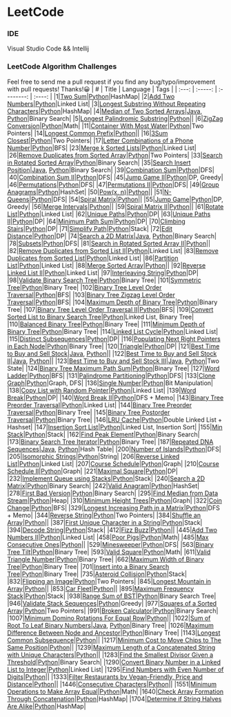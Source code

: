 # LeetCode

### IDE
Visual Studio Code && Intellij  

### LeetCode Algorithm Challenges
Feel free to send me a pull request if you find any bug/typo/improvement with pull requests! Thanks!:grinning:
|   #   |  Title  |  Language  |  Tags  |
| :---: | :-----: | :--------: | :----: |
|1|[Two Sum](https://leetcode.com/problems/two-sum/)|[Python](./Python/questions/TwoSum)|HashMap|
|2|[Add Two Numbers](https://leetcode.com/problems/add-two-numbers/)|[Python](./Python/questions/AddTwoNumbers)|Linked List|
|3|[Longest Substring Without Repeating Characters](https://leetcode.com/problems/longest-substring-without-repeating-characters/)|[Python](./Python/questions/LongestSubstringWithoutRepeatingCharacters)|HashMap|
|4|[Median of Two Sorted Arrays](https://leetcode.com/problems/median-of-two-sorted-arrays/)|[Java](./Java/src/questions/MedianofTwoSortedArrays), [Python](./Python/questions/MedianofTwoSortedArrays)|Binary Search|
|5|[Longest Palindromic Substring](https://leetcode.com/problems/longest-palindromic-substring/)|[Python](./Python/questions/LongestPalindromicSubstring)||
|6|[ZigZag Conversion](https://leetcode.com/problems/zigzag-conversion/)|[Python](./Python/questions/ZigZagConversion)|Math|
|11|[Container With Most Water](https://leetcode.com/problems/container-with-most-water/)|[Python](./Python/questions/ContainerWithMostWater)|Two Pointers|
|14|[Longest Common Prefix](https://leetcode.com/problems/longest-common-prefix/)|[Python](./Python/questions/LongestCommonPrefix)||
|16|[3Sum Closest](https://leetcode.com/problems/3sum-closest/)|[Python](./Python/questions/3SumClosest)|Two Pointers|
|17|[Letter Combinations of a Phone Number](https://leetcode.com/problems/3sum-closest/)|[Python](./Python/questions/LetterCombinationsOfAPhoneNumber)|BFS|
|23|[Merge k Sorted Lists](https://leetcode.com/problems/merge-k-sorted-lists/)|[Python](./Python/questions/MergeKSortedLists)|Linked List|
|26|[Remove Duplicates from Sorted Array](https://leetcode.com/problems/remove-duplicates-from-sorted-array/)|[Python](./Python/questions/RemoveDuplicatesFromSortedArray)|Two Pointers|
|33|[Search in Rotated Sorted Array](https://leetcode.com/problems/search-in-rotated-sorted-array/)|[Python](./Python/questions/SearchInRotatedSortedArray)|Binary Search|
|35|[Search Insert Position](https://leetcode.com/problems/search-insert-position/)|[Java](./Java/src/questions/SearchInsertPosition), [Python](./Python/questions/SearchInsertPosition)|Binary Search|
|39|[Combination Sum](https://leetcode.com/problems/combination-sum/)|[Python](./Python/questions/CombinationSum)|DFS|
|40|[Combination Sum II](https://leetcode.com/problems/combination-sum-ii/)|[Python](./Python/questions/CombinationSumII)|DFS|
|45|[Jump Game II](https://leetcode.com/problems/jump-game-ii/)|[Python](./Python/questions/JumpGameII)|DP, Greedy|
|46|[Permutations](https://leetcode.com/problems/permutations/)|[Python](./Python/questions/Permutations)|DFS|
|47|[Permutations II](https://leetcode.com/problems/permutations-ii/)|[Python](./Python/questions/PermutationsII)|DFS|
|49|[Group Anagrams](https://leetcode.com/problems/group-anagrams/)|[Python](./Python/questions/GroupAnagrams)|HashSet|
|50|[Pow(x, n)](https://leetcode.com/problems/powx-n/)|[Python](./Python/questions/Powx-n)||
|51|[N-Queens](https://leetcode.com/problems/n-queens/)|[Python](./Python/questions/NQueens)|DFS|
|54|[Spiral Matrix](https://leetcode.com/problems/spiral-matrix/)|[Python](./Python/questions/SpiralMatrix)||
|55|[Jump Game](https://leetcode.com/problems/jump-game/)|[Python](./Python/questions/JumpGame)|DP, Greedy|
|56|[Merge Intervals](https://leetcode.com/problems/merge-intervals/)|[Python](./Python/questions/MergeIntervals)||
|59|[Spiral Matrix II](https://leetcode.com/problems/spiral-matrix-ii/)|[Python](./Python/questions/SpiralMatrixII)||
|61|[Rotate List](https://leetcode.com/problems/rotate-list/)|[Python](./Python/questions/RotateList)|Linked List|
|62|[Unique Paths](https://leetcode.com/problems/unique-paths/)|[Python](./Python/questions/UniquePaths)|DP|
|63|[Unique Paths II](https://leetcode.com/problems/unique-paths-ii/)|[Python](./Python/questions/UniquePathsII)|DP|
|64|[Minimum Path Sum](https://leetcode.com/problems/minimum-path-sum/)|[Python](./Python/questions/MinimumPathSum)|DP|
|70|[Climbing Stairs](https://leetcode.com/problems/climbing-stairs/)|[Python](./Python/questions/ClimbingStairs)|DP|
|71|[Simplify Path](https://leetcode.com/problems/simplify-path/)|[Python](./Python/questions/SimplifyPath)|Stack|
|72|[Edit Distance](https://leetcode.com/problems/edit-distance/)|[Python](./Python/questions/EditDistance)|DP|
|74|[Search a 2D Matrix](https://leetcode.com/problems/search-a-2d-matrix/)|[Java](./Java/src/questions/SearchA2DMatrix), [Python](./Python/questions/SearchA2DMatrix)|Binary Search|
|78|[Subsets](https://leetcode.com/problems/subsets/)|[Python](./Python/questions/Subsets)|DFS|
|81|[Search in Rotated Sorted Array II](https://leetcode.com/problems/search-in-rotated-sorted-array-ii/)|[Python](./Python/questions/SearchInRotatedSortedArrayII)||
|82|[Remove Duplicates from Sorted List II](https://leetcode.com/problems/remove-duplicates-from-sorted-list-ii/)|[Python](./Python/questions/RemoveDuplicatesFromSortedListII)|Linked List|
|83|[Remove Duplicates from Sorted List](https://leetcode.com/problems/remove-duplicates-from-sorted-list/)|[Python](./Python/questions/RemoveDuplicatesFromSortedList)|Linked List|
|86|[Partition List](https://leetcode.com/problems/partition-list/)|[Python](./Python/questions/PartitionList)|Linked List|
|88|[Merge Sorted Array](https://leetcode.com/problems/merge-sorted-array/)|[Python](./Python/questions/MergeSortedArray)||
|92|[Reverse Linked List II](https://leetcode.com/problems/reverse-linked-list-ii/)|[Python](./Python/questions/ReverseLinkedListII)|Linked List|
|97|[Interleaving String](https://leetcode.com/problems/interleaving-string/)|[Python](./Python/questions/InterleavingString)|DP|
|98|[Validate Binary Search Tree](https://leetcode.com/problems/validate-binary-search-tree/)|[Python](./Python/questions/ValidateBinarySearchTree)|Binary Tree|
|101|[Symmetric Tree](https://leetcode.com/problems/symmetric-tree/)|[Python](./Python/questions/SymmetricTree)|Binary Tree|
|102|[Binary Tree Level Order Traversal](https://leetcode.com/problems/binary-tree-level-order-traversal/)|[Python](./Python/questions/BinaryTreeLevelOrderTraversal)|BFS|
|103|[Binary Tree Zigzag Level Order Traversal](https://leetcode.com/problems/binary-tree-zigzag-level-order-traversal/)|[Python](./Python/questions/BinaryTreeZigzagLevelOrderTraversal)|BFS|
|104|[Maximum Depth of Binary Tree](https://leetcode.com/problems/maximum-depth-of-binary-tree/)|[Python](./Python/questions/MaximumDepthOfBinaryTree)|Binary Tree|
|107|[Binary Tree Level Order Traversal II](https://leetcode.com/problems/binary-tree-level-order-traversal-ii/)|[Python](./Python/questions/BinaryTreeLevelOrderTraversalII)|BFS|
|109|[Convert Sorted List to Binary Search Tree](https://leetcode.com/problems/convert-sorted-list-to-binary-search-tree/)|[Python](./Python/questions/ConvertSortedListToBinarySearchTree)|Linked List, Binary Tree|
|110|[Balanced Binary Tree](https://leetcode.com/problems/balanced-binary-tree/)|[Python](./Python/questions/BalancedBinaryTree)|Binary Tree|
|111|[Minimum Depth of Binary Tree](https://leetcode.com/problems/minimum-depth-of-binary-tree/)|[Python](./Python/questions/MinimumDepthofBinaryTree)|Binary Tree|
|114|[Linked List Cycle](https://leetcode.com/problems/linked-list-cycle/)|[Python](./Python/questions/LinkedListCycle)|Linked List|
|115|[Distinct Subsequences](https://leetcode.com/problems/distinct-subsequences/)|[Python](./Python/questions/DistinctSubsequences)|DP|
|116|[Populating Next Right Pointers in Each Node](https://leetcode.com/problems/populating-next-right-pointers-in-each-node/)|[Python](./Python/questions/PopulatingNextRightPointersInEachNode)|Binary Tree|
|120|[Triangle](https://leetcode.com/problems/triangle/)|[Python](./Python/questions/Triangle)|DP|
|121|[Best Time to Buy and Sell Stock](https://leetcode.com/problems/best-time-to-buy-and-sell-stock/)|[Java](./Java/src/questions/BestTimeToBuyAndSellStock), [Python](./Python/questions/BestTimeToBuyAndSellStock)||
|122|[Best Time to Buy and Sell Stock II](https://leetcode.com/problems/best-time-to-buy-and-sell-stock-ii/)|[Java](./Java/src/questions/BestTimeToBuyAndSellStockII), [Python](./Python/questions/BestTimeToBuyAndSellStockII)||
|123|[Best Time to Buy and Sell Stock III](https://leetcode.com/problems/best-time-to-buy-and-sell-stock-iii/)|[Java](./Java/src/questions/BestTimeToBuyAndSellStockIII), [Python](./Python/questions/BestTimeToBuyAndSellStockIII)|Two State|
|124|[Binary Tree Maximum Path Sum](https://leetcode.com/problems/binary-tree-maximum-path-sum/)|[Python](./Python/questions/BinaryTreeMaximumPathSum)|Binary Tree|
|127|[Word Ladder](https://leetcode.com/problems/word-ladder/)|[Python](./Python/questions/WordLadder)|BFS|
|131|[Palindrome Partitioning](https://leetcode.com/problems/palindrome-partitioning/)|[Python](./Python/questions/PalindromePartitioning)|DFS|
|133|[Clone Graph](https://leetcode.com/problems/clone-graph/)|[Python](./Python/questions/CloneGraph)|Graph, DFS|
|136|[Single Number](https://leetcode.com/problems/single-number/)|[Python](./Python/questions/SingleNumber)|Bit Manipulation|
|138|[Copy List with Random Pointer](https://leetcode.com/problems/word-break/)|[Python](./Python/questions/CopyListWithRandomPointer)|Linked List|
|139|[Word Break](https://leetcode.com/problems/word-break/)|[Python](./Python/questions/WordBreak)|DP|
|140|[Word Break II](https://leetcode.com/problems/word-break-ii/)|[Python](./Python/questions/WordBreakII)|DFS + Memo|
|143|[Binary Tree Preorder Traversal](https://leetcode.com/problems/reorder-list/)|[Python](./Python/questions/ReorderList)|Linked List|
|144|[Binary Tree Preorder Traversal](https://leetcode.com/problems/binary-tree-preorder-traversal/)|[Python](./Python/questions/BinaryTreePreorderTraversal)|Binary Tree|
|145|[Binary Tree Postorder Traversal](https://leetcode.com/problems/binary-tree-postorder-traversal/)|[Python](./Python/questions/BinaryTreePostorderTraversal)|Binary Tree|
|146|[LRU Cache](https://leetcode.com/problems/lru-cache/)|[Python](./Python/questions/LRUCache)|Double Linked List + Hashset|
|147|[Insertion Sort List](https://leetcode.com/problems/insertion-sort-list/)|[Python](./Python/questions/InsertionSortList)|Linked List, Insertion Sort|
|155|[Min Stack](https://leetcode.com/problems/min-stack/)|[Python](./Python/questions/MinStack)|Stack|
|162|[Find Peak Element](https://leetcode.com/problems/find-peak-element/)|[Python](./Python/questions/FindPeakElement)|Binary Search|
|173|[Binary Search Tree Iterator](https://leetcode.com/problems/binary-search-tree-iterator/)|[Python](./Python/questions/BinarySearchTreeIterator)|Binary Tree|
|187|[Repeated DNA Sequences](https://leetcode.com/problems/repeated-dna-sequences/)|[Java](./Java/src/questions/RepeatedDNASequences), [Python](./Python/questions/RepeatedDNASequences)|Hash Table|
|200|[Number of Islands](https://leetcode.com/problems/number-of-islands/)|[Python](./Python/questions/NumberOfIslands)|DFS|
|205|[Isomorphic Strings](https://leetcode.com/problems/isomorphic-strings/)|[Python](./Python/questions/IsomorphicStrings)|String|
|206|[Reverse Linked List](https://leetcode.com/problems/reverse-linked-list/)|[Python](./Python/questions/ReverseLinkedList)|Linked List|
|207|[Course Schedule](https://leetcode.com/problems/course-schedule/)|[Python](./Python/questions/CourseSchedule)|Graph|
|210|[Course Schedule II](https://leetcode.com/problems/course-schedule-ii/)|[Python](./Python/questions/CourseScheduleII)|Graph|
|221|[Maximal Square](https://leetcode.com/problems/maximal-square)|[Python](./Python/questions/MaximalSquare)|DP|
|232|[Implement Queue using Stacks](https://leetcode.com/problems/implement-queue-using-stacks)|[Python](./Python/questions/ImplementQueueUsingStacks)|Stack|
|240|[Search a 2D Matrix](https://leetcode.com/problems/search-a-2d-matrix-ii)|[Python](./Python/questions/SearchA2DMatrixII)|Binary Search|
|242|[Valid Anagram](https://leetcode.com/problems/valid-anagram)|[Python](./Python/questions/ValidAnagram)|HashSet|
|278|[First Bad Version](https://leetcode.com/problems/first-bad-version/)|[Python](./Python/questions/FirstBadVersion)|Binary Search|
|295|[Find Median from Data Stream](https://leetcode.com/problems/find-median-from-data-stream/)|[Python](./Python/questions/FindMedianFromDataStream)|Heap|
|310|[Minimum Height Trees](https://leetcode.com/problems/minimum-height-trees/)|[Python](./Python/questions/MinimumHeightTrees)|Graph|
|322|[Coin Change](https://leetcode.com/problems/coin-change/)|[Python](./Python/questions/CoinChange)|BFS|
|329|[Longest Increasing Path in a Matrix](https://leetcode.com/problems/coin-change/)|[Python](./Python/questions/LongestIncreasingPathInAMatrix)|DFS + Memo|
|344|[Reverse String](https://leetcode.com/problems/reverse-string/)|[Python](./Python/questions/ReverseString)|Two Pointers|
|384|[Shuffle an Array](https://leetcode.com/problems/shuffle-an-array/)|[Python](./Python/questions/ShuffleAnArray)||
|387|[First Unique Character in a String](https://leetcode.com/problems/first-unique-character-in-a-string/)|[Python](./Python/questions/FirstUniqueCharacterInAString)|Stack|
|394|[Decode String](https://leetcode.com/problems/decode-string/)|[Python](./Python/questions/DecodeString)|Stack|
|412|[Fizz Buzz](https://leetcode.com/problems/fizz-buzz/)|[Python](./Python/questions/FizzBuzz)||
|445|[Add Two Numbers II](https://leetcode.com/problems/add-two-numbers-ii/)|[Python](./Python/questions/AddTwoNumbersII)|Linked List|
|458|[Poor Pigs](https://leetcode.com/problems/poor-pigs/)|[Python](./Python/questions/PoorPigs)|Math|
|485|[Max Consecutive Ones](https://leetcode.com/problems/max-consecutive-ones/)|[Python](./Python/questions/MaxConsecutiveOnes)||
|529|[Minesweeper](https://leetcode.com/problems/minesweeper/)|[Python](./Python/questions/Minesweeper)|DFS|
|563|[Binary Tree Tilt](https://leetcode.com/problems/binary-tree-tilt/)|[Python](./Python/questions/BinaryTreeTilt)|Binary Tree|
|593|[Valid Square](https://leetcode.com/problems/valid-square/)|[Python](./Python/questions/ValidSquare)|Math|
|611|[Valid Triangle Number](https://leetcode.com/problems/maximum-width-of-binary-tree/)|[Python](./Python/questions/ValidTriangleNumber)|Binary Tree|
|662|[Maximum Width of Binary Tree](https://leetcode.com/problems/maximum-width-of-binary-tree/)|[Python](./Python/questions/MaximumWidthOfBinaryTree)|Binary Tree|
|701|[Insert into a Binary Search Tree](https://leetcode.com/problems/insert-into-a-binary-search-tree/)|[Python](./Python/questions/InsertIntoBinarySearchTree)|Binary Tree|
|735|[Asteroid Collision](https://leetcode.com/problems/asteroid-collision/)|[Python](./Python/questions/AsteroidCollision)|Stack|
|832|[Flipping an Image](https://leetcode.com/problems/flipping-an-image/)|[Python](./Python/questions/FlippingAnImage)|Two Pointers|
|845|[Longest Mountain in Array](https://leetcode.com/problems/longest-mountain-in-array/)|[Python](./Python/questions/LongestMountainInArray)||
|853|[Car Fleet](https://leetcode.com/problems/car-fleet/)|[Python](./Python/questions/CarFleet)||
|895|[Maximum Frequency Stack](https://leetcode.com/maximum-frequency-stack/)|[Python](./Python/questions/MaximumFrequencyStack)|Stack|
|938|[Range Sum of BST](https://leetcode.com/problems/range-sum-of-bst/)|[Python](./Python/questions/RangeSumOfBST)|Binary Search Tree|
|946|[Validate Stack Sequences](https://leetcode.com/problems/validate-stack-sequences/)|[Python](./Python/questions/ValidateStackSequences)|Greedy|
|977|[Squares of a Sorted Array](https://leetcode.com/problems/squares-of-a-sorted-array/)|[Python](./Python/questions/SquaresOfASortedArray)|Two Pointers|
|991|[Broken Calculator](https://leetcode.com/problems/broken-calculator/)|[Python](./Python/questions/BrokenCalculator)|Binary Search|
|1007|[Minimum Domino Rotations For Equal Row](https://leetcode.com/problems/minimum-domino-rotations-for-equal-row/)|[Python](./Python/questions/MinimumDominoRotationsForEqualRow)||
|1022|[Sum of Root To Leaf Binary Numbers](https://leetcode.com/problems/sum-of-root-to-leaf-binary-numbers/)|[Java](./Java/src/questions/SumofRootToLeafBinaryNumbers), [Python](./Python/questions/SumofRootToLeafBinaryNumbers)|Binary Tree|
|1026|[Maximum Difference Between Node and Ancestor](https://leetcode.com/problems/maximum-difference-between-node-and-ancestor/)|[Python](./Python/questions/MaximumDifferenceBetweenNodeAndAncestor)|Binary Tree|
|1143|[Longest Common Subsequence](https://leetcode.com/problems/longest-common-subsequence/)|[Python](./Python/questions/LongestCommonSubsequence)||
|1217|[Minimum Cost to Move Chips to The Same Position](https://leetcode.com/problems/minimum-cost-to-move-chips-to-the-same-position/)|[Python](./Python/questions/MinimumCostToMoveChipsToTheSamePosition)||
|1239|[Maximum Length of a Concatenated String with Unique Characters](https://leetcode.com/problems/maximum-length-of-a-concatenated-string-with-unique-characters/)|[Python](./Python/questions/MaximumLengthOfAConcatenatedStringWithUniqueCharacters)||
|1283|[Find the Smallest Divisor Given a Threshold](https://leetcode.com/problems/find-the-smallest-divisor-given-a-threshold/)|[Python](./Python/questions/FindTheSmallestDivisorGivenAThreshold)|Binary Search|
|1290|[Convert Binary Number in a Linked List to Integer](https://leetcode.com/problems/convert-binary-number-in-a-linked-list-to-integer/)|[Python](./Python/questions/ConvertBinaryNumberInALinkedListToInteger)|Linked List|
|1295|[Find Numbers with Even Number of Digits](https://leetcode.com/problems/find-numbers-with-even-number-of-digits/)|[Python](./Python/questions/FindNumbersWithEvenNumberOfDigits)||
|1333|[Filter Restaurants by Vegan-Friendly, Price and Distance](https://leetcode.com/problems/filter-restaurants-by-vegan-friendly-price-and-distance/)|[Python](./Python/questions/FilterRestaurants)||
|1446|[Consecutive Characters](https://leetcode.com/problems/consecutive-characters/)|[Python](./Python/questions/ConsecutiveCharacters)||
|1551|[Minimum Operations to Make Array Equal](https://leetcode.com/problems/minimum-operations-to-make-array-equal/)|[Python](./Python/questions/MinimumOperationsToMakeArrayEqual)|Math|
|1640|[Check Array Formation Through Concatenation](https://leetcode.com/problems/check-array-formation-through-concatenation/)|[Python](./Python/questions/CheckArrayFormationThroughConcatenation)|HashMap|
|1704|[Determine if String Halves Are Alike](https://leetcode.com/problems/determine-if-string-halves-are-alike/)|[Python](./Python/questions/DetermineIfStringHalvesAreAlike)|HashMap|
